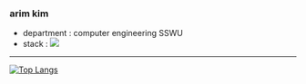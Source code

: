 ### arim kim 
* department : computer engineering SSWU
* stack : <img src="https://img.shields.io/badge/Android-#3DDC84?style=for-the-badge&logo=AndroidStudio&logoColor=white">
---------------
[![Top Langs](https://github-readme-stats.vercel.app/api/top-langs/?username=arim-kim&layout=compact&theme=radical&langs_count=4)](https://github.com/anuraghazra/github-readme-stats)

